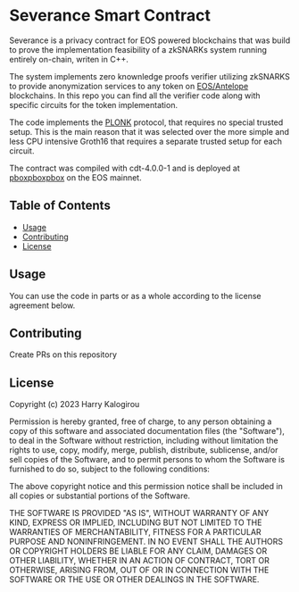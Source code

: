 # Severance Smart Contract

Severance is a privacy contract for EOS powered blockchains that was build to prove the
implementation feasibility of a zkSNARKs system running entirely on-chain, writen in C++.

The system implements zero knownledge proofs verifier utilizing zkSNARKS to provide
anonymization services to any token on [EOS/Antelope](https://antelope.io/) blockchains.
In this repo you can find all the verifier code along with specific circuits for the
token implementation.

The code implements the [PLONK](https://eprint.iacr.org/2019/953)
protocol, that requires no special trusted setup. This is the main reason that it was
selected over the more simple and less CPU intensive Groth16 that requires a separate
trusted setup for each circuit.

The contract was compiled with cdt-4.0.0-1 and is deployed at
[pboxpboxpbox](https://bloks.io/account/pboxpboxpbox) on the EOS mainnet.

## Table of Contents

- [Usage](#usage)
- [Contributing](#contributing)
- [License](#license)

## Usage

You can use the code in parts or as a whole according to the license agreement below.

## Contributing

Create PRs on this repository

## License

Copyright (c) 2023 Harry Kalogirou

Permission is hereby granted, free of charge, to any person obtaining a copy
of this software and associated documentation files (the "Software"), to deal
in the Software without restriction, including without limitation the rights
to use, copy, modify, merge, publish, distribute, sublicense, and/or sell
copies of the Software, and to permit persons to whom the Software is
furnished to do so, subject to the following conditions:

The above copyright notice and this permission notice shall be included in all
copies or substantial portions of the Software.

THE SOFTWARE IS PROVIDED "AS IS", WITHOUT WARRANTY OF ANY KIND, EXPRESS OR
IMPLIED, INCLUDING BUT NOT LIMITED TO THE WARRANTIES OF MERCHANTABILITY,
FITNESS FOR A PARTICULAR PURPOSE AND NONINFRINGEMENT. IN NO EVENT SHALL THE
AUTHORS OR COPYRIGHT HOLDERS BE LIABLE FOR ANY CLAIM, DAMAGES OR OTHER
LIABILITY, WHETHER IN AN ACTION OF CONTRACT, TORT OR OTHERWISE, ARISING FROM,
OUT OF OR IN CONNECTION WITH THE SOFTWARE OR THE USE OR OTHER DEALINGS IN THE
SOFTWARE.
